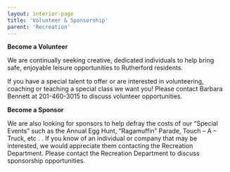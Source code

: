 ```yaml
---
layout: interior-page
title: 'Volunteer & Sponsorship'
parent: 'Recreation'
---
```


**Become a Volunteer**

We are continually seeking creative, dedicated individuals to help bring safe, enjoyable leisure opportunities to Rutherford residents.  

If you have a special talent to offer or are interested in volunteering, coaching or teaching a 
special class we want you! Please contact Barbara Bennett at 201-460-3015 to discuss volunteer opportunities. 

**Become a Sponsor**

We are also looking for sponsors to help defray the costs of our “Special Events”  such as the Annual Egg Hunt, “Ragamuffin” Parade, Touch – A – Truck, etc . .   If you know of an individual or company that may be interested, we would appreciate them contacting the Recreation Department. Please contact the Recreation Department to discuss sponsorship opportunities.
